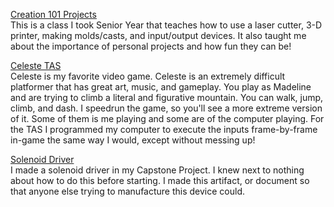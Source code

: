 [Creation 101 Projects](creation101.md)  
This is a class I took Senior Year that teaches how to use a laser cutter, 3-D printer, making molds/casts, and input/output devices. It also taught me about the importance of personal projects and how fun they can be!

[Celeste TAS](celeste.md)  
Celeste is my favorite video game. Celeste is an extremely difficult platformer that has great art, music, and gameplay. You play as Madeline and are trying to climb a literal and figurative mountain. You can walk, jump, climb, and dash. I speedrun the game, so you'll see a more extreme version of it. Some of them is me playing and some are of the computer playing. For the TAS I programmed my computer to execute the inputs frame-by-frame in-game the same way I would, except without messing up!

[Solenoid Driver](AutomationSubsystem.pdf)  
I made a solenoid driver in my Capstone Project. I knew next to nothing about how to do this before starting.
I made this artifact, or document so that anyone else trying to manufacture this device could.
